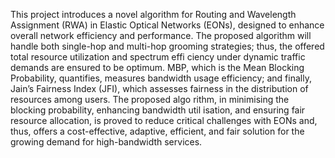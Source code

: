This project introduces a novel algorithm for Routing and
 Wavelength Assignment (RWA) in Elastic Optical Networks (EONs),
 designed to enhance overall network efficiency and performance. The
 proposed algorithm will handle both single-hop and multi-hop grooming
 strategies; thus, the offered total resource utilization and spectrum effi
ciency under dynamic traffic demands are ensured to be optimum. MBP,
 which is the Mean Blocking Probability, quantifies, measures bandwidth
 usage efficiency; and finally, Jain’s Fairness Index (JFI), which assesses
 fairness in the distribution of resources among users. The proposed algo
rithm, in minimising the blocking probability, enhancing bandwidth util
isation, and ensuring fair resource allocation, is proved to reduce critical
 challenges with EONs and, thus, offers a cost-effective, adaptive, efficient,
 and fair solution for the growing demand for high-bandwidth services.
